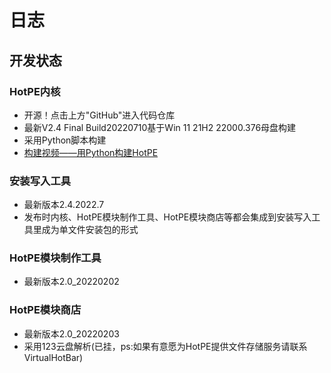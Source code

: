 # 日志
##  开发状态

### HotPE内核
- 开源！点击上方"GitHub"进入代码仓库
- 最新V2.4 Final Build20220710基于Win 11 21H2 22000.376母盘构建
- 采用Python脚本构建
- [构建视频——用Python构建HotPE](https://www.bilibili.com/video/BV1W3411a7YW "构建视频——用Python构建HotPE")

### 安装写入工具
- 最新版本2.4.2022.7
- 发布时内核、HotPE模块制作工具、HotPE模块商店等都会集成到安装写入工具里成为单文件安装包的形式

### HotPE模块制作工具
- 最新版本2.0_20220202

### HotPE模块商店
- 最新版本2.0_20220203
- 采用123云盘解析(已挂，ps:如果有意愿为HotPE提供文件存储服务请联系VirtualHotBar)

